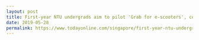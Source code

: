 ```yaml
---
layout: post
title: First-year NTU undergrads aim to pilot 'Grab for e-scooters', complete with self-driving capability
date: 2019-05-28
permalink: https://www.todayonline.com/singapore/first-year-ntu-undergraduates-aim-pilot-grab-e-scooters
---
```

